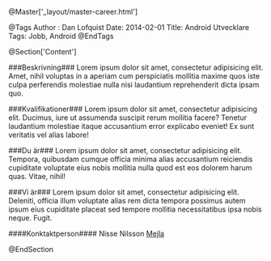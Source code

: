 @Master['_layout/master-career.html']

@Tags
Author : Dan Lofquist
Date: 2014-02-01
Title: Android Utvecklare
Tags: Jobb, Android
@EndTags

@Section['Content']

###Beskrivning###
Lorem ipsum dolor sit amet, consectetur adipisicing elit. Amet, nihil voluptas in a aperiam cum perspiciatis mollitia maxime quos iste culpa perferendis molestiae nulla nisi laudantium reprehenderit dicta ipsam quo.

###Kvalifikationer###
Lorem ipsum dolor sit amet, consectetur adipisicing elit. Ducimus, iure ut assumenda suscipit rerum mollitia facere? Tenetur laudantium molestiae itaque accusantium error explicabo eveniet! Ex sunt veritatis vel alias labore!

###Du är###
Lorem ipsum dolor sit amet, consectetur adipisicing elit. Tempora, quibusdam cumque officia minima alias accusantium reiciendis cupiditate voluptate eius nobis mollitia nulla quod est eos dolorem harum quas. Vitae, nihil!

###Vi är###
Lorem ipsum dolor sit amet, consectetur adipisicing elit. Deleniti, officia illum voluptate alias rem dicta tempora possimus autem ipsum eius cupiditate placeat sed tempore mollitia necessitatibus ipsa nobis neque. Fugit.

####Konktaktperson####
Nisse Nilsson [Mejla](mailto:jobba@input-consulting.se)

@EndSection